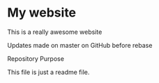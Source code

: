 # My website

This is a really awesome website

Updates made on master on GitHub before rebase

 Repository Purpose

This file is just a readme file.
